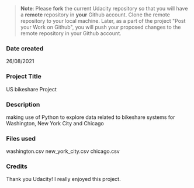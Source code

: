 >**Note**: Please **fork** the current Udacity repository so that you will have a **remote** repository in **your** Github account. Clone the remote repository to your local machine. Later, as a part of the project "Post your Work on Github", you will push your proposed changes to the remote repository in your Github account.

### Date created
26/08/2021

### Project Title
US bikeshare Project

### Description
making use of Python to explore data related to bikeshare systems for Washington, New York City and Chicago

### Files used
washington.csv
new_york_city.csv
chicago.csv

### Credits
Thank you Udacity! I really enjoyed this project.
